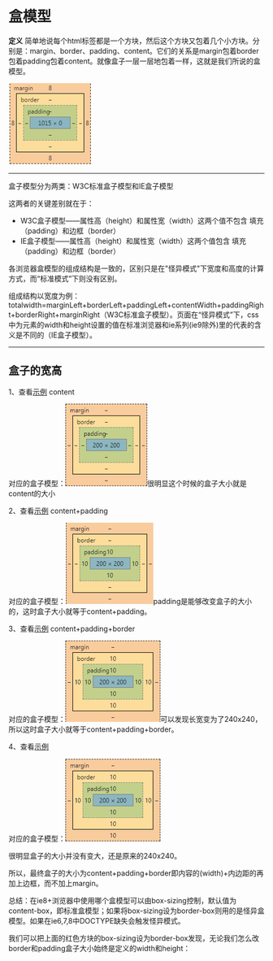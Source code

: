 # 盒模型

**定义**
简单地说每个html标签都是一个方块，然后这个方块又包着几个小方块。分别是：margin、border、padding、content。它们的关系是margin包着border包着padding包着content。就像盒子一层一层地包着一样，这就是我们所说的盒模型。

![image](./box.png)
*******************

盒子模型分为两类：W3C标准盒子模型和IE盒子模型

这两者的关键差别就在于：
   * W3C盒子模型——属性高（height）和属性宽（width）这两个值不包含 填充（padding）和边框（border）
   * IE盒子模型——属性高（height）和属性宽（width）这两个值包含 填充（padding）和边框（border）

各浏览器盒模型的组成结构是一致的，区别只是在"怪异模式"下宽度和高度的计算方式，而“标准模式”下则没有区别。

组成结构以宽度为例：totalwidth=marginLeft+borderLeft+paddingLeft+contentWidth+paddingRight+borderRight+marginRight（W3C标准盒子模型）。页面在“怪异模式”下，css中为元素的width和height设置的值在标准浏览器和ie系列(ie9除外)里的代表的含义是不同的（IE盒子模型）。

**************
## 盒子的宽高

1、查看[示例](./testbox.html)  content

对应的盒子模型：![image](./box1.png)很明显这个时候的盒子大小就是content的大小


2、查看[示例](./testbox1.html)  content+padding 

对应的盒子模型：![image](./box2.png)padding是能够改变盒子的大小的，这时盒子大小就等于content+padding。


3、查看[示例](./testbox2.html)  content+padding+border

对应的盒子模型：![image](./box3.png)可以发现长宽变为了240x240，所以这时盒子大小就等于content+padding+border。


4、查看[示例](./testbox3.html)

对应的盒子模型：![image](./box4.png)

很明显盒子的大小并没有变大，还是原来的240x240。

所以，最终盒子的大小为content+padding+border即内容的(width)+内边距的再加上边框，而不加上margin。


总结：在ie8+浏览器中使用哪个盒模型可以由box-sizing控制，默认值为content-box，即标准盒模型；如果将box-sizing设为border-box则用的是怪异盒模型。如果在ie6,7,8中DOCTYPE缺失会触发怪异模式。

我们可以把上面的红色方块的box-sizing设为border-box发现，无论我们怎么改border和padding盒子大小始终是定义的width和height：